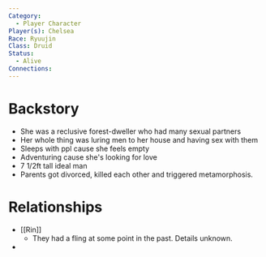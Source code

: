 ```yaml
---
Category:
  - Player Character
Player(s): Chelsea
Race: Ryuujin
Class: Druid
Status:
  - Alive
Connections:
---
```

# Backstory

- She was a reclusive forest-dweller who had many sexual partners
- Her whole thing was luring men to her house and having sex with them
- Sleeps with ppl cause she feels empty
- Adventuring cause she's looking for love
- 7 1/2ft tall ideal man
- Parents got divorced, killed each other and triggered metamorphosis.

# Relationships

- [[Rin]]
	- They had a fling at some point in the past. Details unknown.
- 